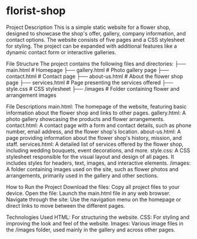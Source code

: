 # florist-shop

Project Description
This is a simple static website for a flower shop, designed to showcase the shop's offer, gallery, company information, and contact options. The website consists of five pages and a CSS stylesheet for styling. The project can be expanded with additional features like a dynamic contact form or interactive galleries.

File Structure
The project contains the following files and directories:
├── main.html         # Homepage
├── gallery.html      # Photo gallery page
├── contact.html      # Contact page
├── about-us.html     # About the flower shop page
├── services.html     # Page presenting the services offered
├── style.css         # CSS stylesheet
├── /images           # Folder containing flower and arrangement images

File Descriptions
main.html: The homepage of the website, featuring basic information about the flower shop and links to other pages.
gallery.html: A photo gallery showcasing the products and flower arrangements.
contact.html: A contact page with a form and contact details, such as phone number, email address, and the flower shop's location.
about-us.html: A page providing information about the flower shop's history, mission, and staff.
services.html: A detailed list of services offered by the flower shop, including wedding bouquets, event decorations, and more.
style.css: A CSS stylesheet responsible for the visual layout and design of all pages. It includes styles for headers, text, images, and interactive elements.
/images: A folder containing images used on the site, such as flower photos and arrangements, primarily used in the gallery and other sections.

How to Run the Project
Download the files: Copy all project files to your device.
Open the file: Launch the main.html file in any web browser.
Navigate through the site: Use the navigation menu on the homepage or direct links to move between the different pages.

Technologies Used
HTML: For structuring the website.
CSS: For styling and improving the look and feel of the website.
Images: Various image files in the /images folder, used mainly in the gallery and across other pages.
